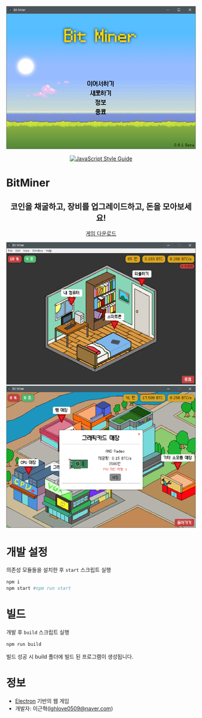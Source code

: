 <div align="center">

  <img src="./sample/main.png">

  [![JavaScript Style Guide](https://cdn.rawgit.com/standard/standard/master/badge.svg)](https://github.com/standard/standard)
  
</div>

# BitMiner
<div align="center">

## 코인을 채굴하고, 장비를 업그레이드하고, 돈을 모아보세요! 

[게임 다운로드](https://github.com/leegeunhyeok/BitMiner/releases/latest)

</div>

<div align="center">

  <img src="./sample/game-home_0.0.6.png">

  <img src="./sample/game-store_0.0.6.png">

</div>

# 개발 설정
의존성 모듈들을 설치한 후 `start` 스크립트 실행
```bash
npm i
npm start #npm run start
```

# 빌드
개발 후 `build` 스크립트 실행
```bash
npm run build
```

빌드 성공 시 build 폴더에 빌드 된 프로그램이 생성됩니다.

# 정보
- [Electron](https://electronjs.org/) 기반의 웹 게임
- 개발자: 이근혁(lghlove0509@naver.com)